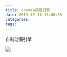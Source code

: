 ```yaml
---
title: canvas简易引擎
date: 2019-12-16 15:08:55
categories:
tags:
---
```


自制动画引擎

<!-- more -->

![](/images/canvas_engine/canvas.png)
